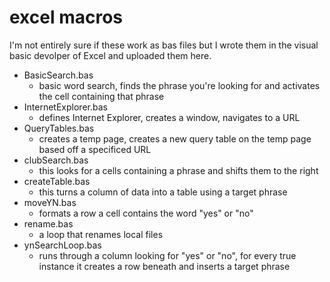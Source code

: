 # excel macros

I'm not entirely sure if these work as bas files but I wrote them in the visual basic devolper of Excel and uploaded them here.

* BasicSearch.bas
  * basic word search, finds the phrase you're looking for and activates the cell containing that phrase
* InternetExplorer.bas
  * defines Internet Explorer, creates a window, navigates to a URL
* QueryTables.bas
  * creates a temp page, creates a new query table on the temp page based off a specificed URL
* clubSearch.bas
  * this looks for a cells containing a phrase and shifts them to the right
* createTable.bas
  * this turns a column of data  into a table using a target phrase
* moveYN.bas
  * formats a row a cell contains the word "yes" or "no"
* rename.bas
  * a loop that renames local files
* ynSearchLoop.bas
  * runs through a column looking for "yes" or "no", for every true instance it creates a row beneath and inserts a target phrase
